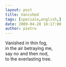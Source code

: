 ```yaml
---
layout: post
title: Vanished
tags: [speciale,english,]
date: 2009-04-28 18:17:00
author: pietro
---
```

Vanished in thin fog,<br/>in the air betraying me,<br/>say no and then nod,<br/>to the everlasting tree.

